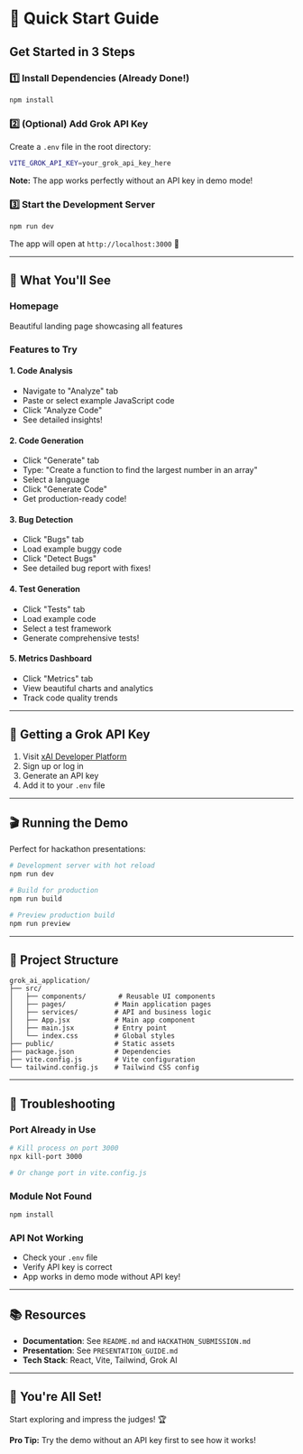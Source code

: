 # 🚀 Quick Start Guide

## Get Started in 3 Steps

### 1️⃣ Install Dependencies (Already Done!)
```bash
npm install
```

### 2️⃣ (Optional) Add Grok API Key
Create a `.env` file in the root directory:
```bash
VITE_GROK_API_KEY=your_grok_api_key_here
```

**Note:** The app works perfectly without an API key in demo mode!

### 3️⃣ Start the Development Server
```bash
npm run dev
```

The app will open at `http://localhost:3000` 🎉

---

## 🎯 What You'll See

### Homepage
Beautiful landing page showcasing all features

### Features to Try

#### 1. Code Analysis
- Navigate to "Analyze" tab
- Paste or select example JavaScript code
- Click "Analyze Code"
- See detailed insights!

#### 2. Code Generation
- Click "Generate" tab
- Type: "Create a function to find the largest number in an array"
- Select a language
- Click "Generate Code"
- Get production-ready code!

#### 3. Bug Detection
- Click "Bugs" tab
- Load example buggy code
- Click "Detect Bugs"
- See detailed bug report with fixes!

#### 4. Test Generation
- Click "Tests" tab
- Load example code
- Select a test framework
- Generate comprehensive tests!

#### 5. Metrics Dashboard
- Click "Metrics" tab
- View beautiful charts and analytics
- Track code quality trends

---

## 🔑 Getting a Grok API Key

1. Visit [xAI Developer Platform](https://x.ai/api)
2. Sign up or log in
3. Generate an API key
4. Add it to your `.env` file

---

## 🎬 Running the Demo

Perfect for hackathon presentations:

```bash
# Development server with hot reload
npm run dev

# Build for production
npm run build

# Preview production build
npm run preview
```

---

## 📁 Project Structure

```
grok_ai_application/
├── src/
│   ├── components/        # Reusable UI components
│   ├── pages/            # Main application pages
│   ├── services/         # API and business logic
│   ├── App.jsx           # Main app component
│   ├── main.jsx          # Entry point
│   └── index.css         # Global styles
├── public/               # Static assets
├── package.json          # Dependencies
├── vite.config.js        # Vite configuration
└── tailwind.config.js    # Tailwind CSS config
```

---

## 🐛 Troubleshooting

### Port Already in Use
```bash
# Kill process on port 3000
npx kill-port 3000

# Or change port in vite.config.js
```

### Module Not Found
```bash
npm install
```

### API Not Working
- Check your `.env` file
- Verify API key is correct
- App works in demo mode without API key!

---

## 📚 Resources

- **Documentation**: See `README.md` and `HACKATHON_SUBMISSION.md`
- **Presentation**: See `PRESENTATION_GUIDE.md`
- **Tech Stack**: React, Vite, Tailwind, Grok AI

---

## 🎉 You're All Set!

Start exploring and impress the judges! 🏆

**Pro Tip:** Try the demo without an API key first to see how it works!
